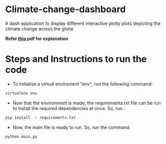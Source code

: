 # Climate-change-dashboard
A dash application to display different interactive plotly plots depicting the climate change across the globe

**Refer [this](https://github.com/Anupam0401/Climate-change-dashboard/blob/master/Report_Assignment3b.pdf) pdf for explanation**

# Steps and Instructions to run the code
- To initialise a virtual enviroment "env", run the following command:
```sh
virtualenv env
```
- Now that the environment is made, the requirements.txt file can be
run to install the required dependencies at once. So, run : 
```sh
pip install -r requirements.txt
```
- Now, the main file is ready to run. So, run the command:
```sh
python main.py
```
